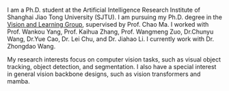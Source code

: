 I am a Ph.D. student at the Artificial Intelligence Research Institute of Shanghai Jiao Tong University (SJTU). I am pursuing my Ph.D. degree in the [Vision and Learning Group](https://vision.sjtu.edu.cn/group.html), supervised by Prof. Chao Ma. I worked with Prof. Wankou Yang, Prof. Kaihua Zhang, Prof. Wangmeng Zuo, Dr.Chunyu Wang, Dr.Yue Cao, Dr. Lei Chu, and Dr. Jiahao Li. I currently work with Dr. Zhongdao Wang.

My research interests focus on computer vision tasks, such as visual object tracking, object detection, and segmentation. I also have a special interest in general vision backbone designs, such as vision transformers and mamba.


